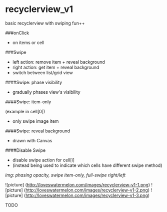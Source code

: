 # recyclerview_v1
basic recyclerview with swiping fun++

###onClick
- on items or cell

###Swipe
- left action: remove item + reveal background
- right action: get item + reveal background
- switch between list/grid view

####Swipe: phase visibility
- gradually phases view's visibility

####Swipe: item-only

(example in cell[0])
- only swipe image item

####Swipe: reveal background
- drawn with Canvas

####Disable Swipe
- disable swipe action for cell[i]
- (instead being used to indicate which cells have different swipe method)

*img: phasing opacity,  swipe item-only,  full-swipe right/left*

![picture] (http://loveswatermelon.com/images/recyclerview-v1-1.png)
![picture] (http://loveswatermelon.com/images/recyclerview-v1-2.png)
![picture] (http://loveswatermelon.com/images/recyclerview-v1-3.png)


TODO
